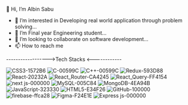  👋 Hi, I’m Albin Sabu
- 👀 I’m interested in  Developing real world application through problem solving...
- 🌱 I’m Final year Engineering student...
- 💞️ I’m looking to collaborate on  software development...
- 📫 How to reach me


------------------>Tech Stacks <------------




![CSS3-1572B6](https://github.com/albinsabu2023/albinsabu2023/assets/126412402/91b00251-ac4c-419a-b826-6e7d9bb8251e)
![C-00599C](https://github.com/albinsabu2023/albinsabu2023/assets/126412402/3866ae8f-e668-4e51-882e-2c5d614a5e40)
![C++-00599C](https://github.com/albinsabu2023/albinsabu2023/assets/126412402/906118e3-ac3e-4c8a-9cde-547e2fa00b59)
![Redux-593D88](https://github.com/albinsabu2023/albinsabu2023/assets/126412402/6fc3160e-5e83-4bf9-95a0-26d10b7d8819)
![React-20232A](https://github.com/albinsabu2023/albinsabu2023/assets/126412402/84da0a4b-2702-4b97-8fc4-1efdcbae61d5)
![React_Router-CA4245](https://github.com/albinsabu2023/albinsabu2023/assets/126412402/0ed33dca-d510-42ce-af5d-4deee841803e)
![React_Query-FF4154](https://github.com/albinsabu2023/albinsabu2023/assets/126412402/0610d860-d194-49d3-9795-8715899fdfc1)
![next js-000000](https://github.com/albinsabu2023/albinsabu2023/assets/126412402/5f484a63-d328-4639-9c88-05d33ba4b560)
![MySQL-005C84](https://github.com/albinsabu2023/albinsabu2023/assets/126412402/c6ca6534-95cf-4e3f-8d7c-a0a18b4a9bd5)
![MongoDB-4EA94B](https://github.com/albinsabu2023/albinsabu2023/assets/126412402/7f6adbf4-1b8b-4422-8648-390c66b024f3)
![JavaScript-323330](https://github.com/albinsabu2023/albinsabu2023/assets/126412402/5de01919-b282-4564-b6a2-21d03f5a104c)
![HTML5-E34F26](https://github.com/albinsabu2023/albinsabu2023/assets/126412402/7d4e2a5f-ff4e-4803-980c-3e822072978f)
![GitHub-100000](https://github.com/albinsabu2023/albinsabu2023/assets/126412402/3a1a474f-0df1-463a-9a89-4ed62c2f10fb)
![firebase-ffca28](https://github.com/albinsabu2023/albinsabu2023/assets/126412402/d11c25b7-6825-46f4-a511-320c9233361f)
![Figma-F24E1E](https://github.com/albinsabu2023/albinsabu2023/assets/126412402/0e16a106-262b-4a92-b8a6-a4d814236da6)
![Express js-000000](https://github.com/albinsabu2023/albinsabu2023/assets/126412402/f0cf1d6d-786f-4c4e-b89d-d483ffe01194)
